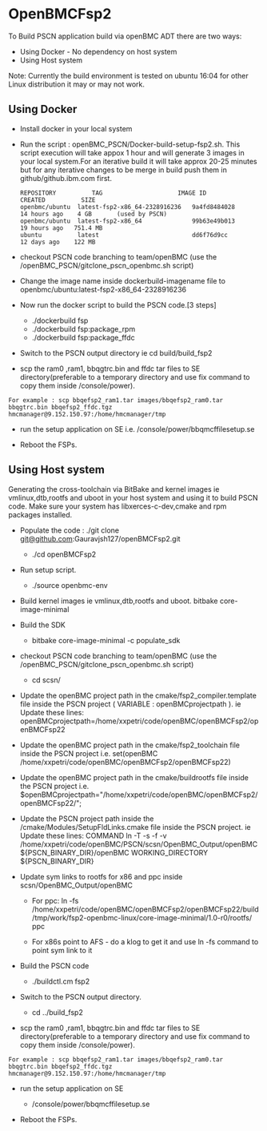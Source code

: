 # OpenBMCFsp2 #

 To Build PSCN application build via openBMC ADT there are two ways:
   - Using Docker - No dependency on host system  
   - Using Host system
   
   Note: Currently the build environment is tested on ubuntu 16:04 for other Linux distribution it may or may not work.
   
## Using Docker ##   
   - Install docker in your local system
  
  - Run the script :  openBMC_PSCN/Docker-build-setup-fsp2.sh.
     This script execution will take appox 1 hour and will generate 3 images in your local system.For an iterative build it will take approx 20-25 minutes but for any iterative changes to be  merge in build push them in github/github.ibm.com first.
     		          
	  	REPOSITORY        	TAG                     IMAGE ID          CREATED          SIZE
		openbmc/ubuntu  latest-fsp2-x86_64-2328916236   9a4fd8484028      14 hours ago    4 GB       (used by PSCN)
		openbmc/ubuntu  latest-fsp2-x86_64              99b63e49b013      19 hours ago   751.4 MB
		ubuntu          latest                          dd6f76d9cc        12 days ago    122 MB

   - checkout PSCN code branching to team/openBMC (use the /openBMC_PSCN/gitclone_pscn_openbmc.sh script)

   - Change the image name inside dockerbuild-imagename file to openbmc/ubuntu:latest-fsp2-x86_64-2328916236   

   - Now run the docker script to build the PSCN code.[3 steps]
  		-	./dockerbuild fsp 
		-	./dockerbuild fsp:package_rpm
		-	./dockerbuild fsp:package_ffdc 

   - Switch to the PSCN output directory ie cd build/build_fsp2
   
   - scp the ram0 ,ram1, bbqgtrc.bin and ffdc tar files to SE directory(preferable to a temporary directory and use fix command to copy them inside /console/power). 
  	 
	For example : scp bbqefsp2_ram1.tar images/bbqefsp2_ram0.tar bbqgtrc.bin bbqefsp2_ffdc.tgz hmcmanager@9.152.150.97:/home/hmcmanager/tmp
  		 
   - run the setup application on SE i.e. /console/power/bbqmcffilesetup.se
   
   - Reboot the FSPs.

   
## Using Host system ##

  Generating the cross-toolchain via BitBake and kernel images ie vmlinux,dtb,rootfs and uboot in your host system and using it to build PSCN code. 
  Make sure your system has libxerces-c-dev,cmake and rpm packages installed.

  - Populate the code : ./git clone git@github.com:Gauravjsh127/openBMCFsp2.git
	  -	 ./cd openBMCFsp2
    
  - Run setup script. 
 	 -	./source openbmc-env 

  - Build kernel images ie vmlinux,dtb,rootfs and uboot.
        bitbake core-image-minimal 
  
  - Build the SDK 
  	-	bitbake core-image-minimal -c populate_sdk 
   	 
  - checkout PSCN code branching to team/openBMC (use the /openBMC_PSCN/gitclone_pscn_openbmc.sh script)
	-	cd scsn/
             
  - Update the openBMC project path in the cmake/fsp2_compiler.template file inside the PSCN project ( VARIABLE : openBMCprojectpath ).
      ie Update these lines: openBMCprojectpath=/home/xxpetri/code/openBMC/openBMCFsp2/openBMCFsp22
    
  - Update the openBMC project path in the cmake/fsp2_toolchain file inside the PSCN project
		 i.e. set(openBMC /home/xxpetri/code/openBMC/openBMCFsp2/openBMCFsp22)

  - Update the openBMC project path in the cmake/buildrootfs file inside the PSCN project
		 i.e.  $openBMCprojectpath="/home/xxpetri/code/openBMC/openBMCFsp2/openBMCFsp22/";
		 
  - Update the  PSCN project path inside the /cmake/Modules/SetupFldLinks.cmake file inside the PSCN project. 
      		ie Update these lines:
      		COMMAND ln -T -s -f -v /home/xxpetri/code/openBMC/PSCN/scsn/OpenBMC_Output/openBMC ${PSCN_BINARY_DIR}/openBMC WORKING_DIRECTORY ${PSCN_BINARY_DIR}
      
  - Update sym links to rootfs for x86 and ppc inside scsn/OpenBMC_Output/openBMC
	-	For ppc:
		ln -fs /home/xxpetri/code/openBMC/openBMCFsp2/openBMCFsp22/build/tmp/work/fsp2-openbmc-linux/core-image-minimal/1.0-r0/rootfs/ ppc
	
	-	For x86s point to AFS - do a klog to get it and use ln -fs command to point sym link  to it

  - Build the PSCN code 
  	-	./buildctl.cm fsp2
 
  - Switch to the PSCN output directory.
  	-	cd ../build_fsp2
   
   - scp the ram0 ,ram1, bbqgtrc.bin and ffdc tar files to SE directory(preferable to a temporary directory and use fix command to copy them inside /console/power). 
  	 
	For example : scp bbqefsp2_ram1.tar images/bbqefsp2_ram0.tar bbqgtrc.bin bbqefsp2_ffdc.tgz hmcmanager@9.152.150.97:/home/hmcmanager/tmp
  		 
  - run the setup application on SE 
  	-	/console/power/bbqmcffilesetup.se
   
  - Reboot the FSPs.
  
